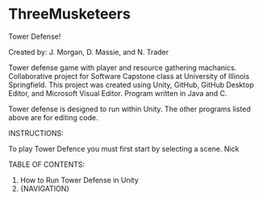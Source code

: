 # ThreeMusketeers

Tower Defense!

Created by: J. Morgan, D. Massie, and N. Trader

Tower defense game with player and resource gathering machanics. Collaborative project for Software Capstone class at University of Illinois Springfield.
This project was created using Unity, GitHub, GitHub Desktop Editor, and Microsoft Visual Editor. Program written in Java and C. 

Tower defense is designed to run within Unity. The other programs listed above are for editing code. 

INSTRUCTIONS:

To play Tower Defence you must first start by selecting a scene. Nick


TABLE OF CONTENTS:
1. How to Run Tower Defense in Unity
2. {NAVIGATION}
